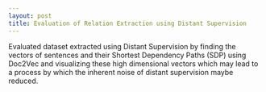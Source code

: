 ```yaml
---
layout: post
title: Evaluation of Relation Extraction using Distant Supervision
---
```


Evaluated dataset extracted using Distant Supervision by finding the vectors of sentences and their Shortest Dependency Paths (SDP) using Doc2Vec and visualizing these high dimensional vectors which may lead to a process by which the inherent noise of distant supervision maybe reduced.
